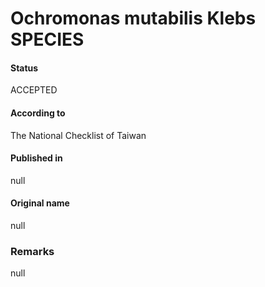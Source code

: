Ochromonas mutabilis Klebs SPECIES
=======

#### Status
ACCEPTED

#### According to
The National Checklist of Taiwan

#### Published in
null

#### Original name
null

### Remarks
null